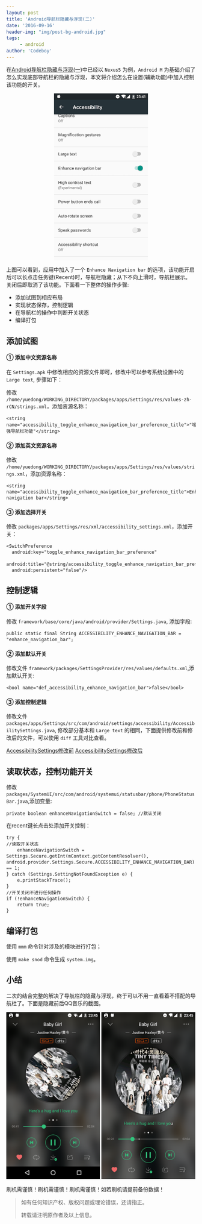 ```yaml
---
layout: post
title: 'Android导航栏隐藏与浮现(二)'
date: '2016-09-16'
header-img: "img/post-bg-android.jpg"
tags:
     - android
author: 'Codeboy'
---
```


在[Android导航栏隐藏与浮现(一)](/2015/10/22/android-navigation-bar-immerse/)中已经以 `Nexus5` 为例，`Android M` 为基础介绍了怎么实现底部导航栏的隐藏与浮现，本文将介绍怎么在设置(辅助功能)中加入控制该功能的开关。

<img src="/img/android-navigation-enhance.png" style="max-width:49.5%;  clear: both;
 display: block;
 margin:auto;">

上图可以看到，应用中加入了一个 `Enhance Navigation bar` 的选项，该功能开启后可以长点击任务键(Recent)时，导航栏隐藏；从下不向上滑时，导航栏展示。 关闭后即取消了该功能。下面看一下整体的操作步骤:

- 添加试图到相应布局
- 实现状态保存，控制逻辑
- 在导航栏的操作中判断开关状态
- 编译打包

## 添加试图

#### ① 添加中文资源名称

在 `Settings.apk` 中修改相应的资源文件即可，修改中可以参考系统设置中的 `Large text`, 步骤如下：

修改 `/home/yuedong/WORKING_DIRECTORY/packages/apps/Settings/res/values-zh-rCN/strings.xml`，添加资源名称：

```
<string name="accessibility_toggle_enhance_navigation_bar_preference_title">"增强导航栏功能"</string>
```

#### ② 添加英文资源名称

修改 `/home/yuedong/WORKING_DIRECTORY/packages/apps/Settings/res/values/strings.xml`，添加资源名称：

```
<string name="accessibility_toggle_enhance_navigation_bar_preference_title">Enhance navigation bar</string>
```
#### ③ 添加选择开关

修改 `packages/apps/Settings/res/xml/accessibility_settings.xml`，添加开关：

```
<SwitchPreference
  android:key="toggle_enhance_navigation_bar_preference"
  android:title="@string/accessibility_toggle_enhance_navigation_bar_preference_title"
  android:persistent="false"/>

```


## 控制逻辑


#### ① 添加开关字段

修改 `framework/base/core/java/android/provider/Settings.java`, 添加字段:

```
public static final String ACCESSIBILITY_ENHANCE_NAVIGATION_BAR = "enhance_navigation_bar";
```

#### ② 添加默认开关

修改文件 `framework/packages/SettingsProvider/res/values/defaults.xml`,添加默认开关:

```
<bool name="def_accessibility_enhance_navigation_bar">false</bool>
```

#### ③ 添加控制逻辑

修改文件 `packages/apps/Settings/src/com/android/settings/accessibility/AccessibilitySettings.java`, 修改部分基本和 `Large text` 的相同，下面提供修改前和修改后的文件，可以使用 `diff` 工具对比查看。

[AccessibilitySettings修改前](/file/AccessibilitySettings_before.java)     [AccessibilitySettings修改后](/file/AccessibilitySettings_after.java) 


## 读取状态，控制功能开关 

修改 `packages/SystemUI/src/com/android/systemui/statusbar/phone/PhoneStatusBar.java`,添加变量:

```
private boolean enhanceNavigationSwitch = false; //默认关闭
```
在recent键长点击处添加开关控制：

```
try {
//读取开关状态
    enhanceNavigationSwitch = Settings.Secure.getInt(mContext.getContentResolver(), android.provider.Settings.Secure.ACCESSIBILITY_ENHANCE_NAVIGATION_BAR) == 1;
} catch (Settings.SettingNotFoundException e) {
    e.printStackTrace();
}
//开关关闭不进行任何操作
if (!enhanceNavigationSwitch) {
    return true;
}

```

## 编译打包

使用 `mmm` 命令针对涉及的模块进行打包；

使用 `make snod` 命令生成 `system.img`。


## 小结

二次的结合完整的解决了导航栏的隐藏与浮现，终于可以不用一直看着不搭配的导航栏了。下面是隐藏前后QQ音乐的截图。

<img src="/img/android-navigation-enhance-qqmusic-before.png" style="max-width:49.5%;">
<img src="/img/android-navigation-enhance-qqmusic-after.png" style="max-width:49.5%;">

刷机需谨慎！刷机需谨慎！刷机需谨慎！如若刷机请提前备份数据！

> 如有任何知识产权、版权问题或理论错误，还请指正。
>
> 转载请注明原作者及以上信息。
